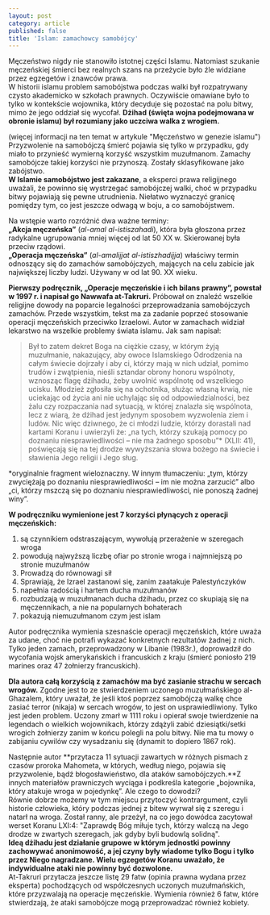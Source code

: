 ```yaml
---
layout: post
category: article
published: false
title: 'Islam: zamachowcy samobójcy'
---
```

Męczeństwo nigdy nie stanowiło istotnej części Islamu. Natomiast szukanie męczeńskiej śmierci bez realnych szans na przeżycie było źle widziane przez egzegetów i znawców prawa.      
W historii islamu problem samobójstwa podczas walki był rozpatrywany czysto akademicko w szkołach prawnych. Oczywiście omawiane było to tylko w kontekście wojownika, który decyduje się pozostać na polu bitwy, mimo że jego oddział się wycofał. **Dżihad (święta wojna podejmowana w obronie islamu) był rozumiany jako uczciwa walka z wrogiem.**        
<!--more-->
(więcej informacji na ten temat w artykule "Męczeństwo w genezie islamu")      
Przyzwolenie na samobójczą śmierć pojawia się tylko w przypadku, gdy miało to przynieść wymierną korzyść wszystkim muzułmanom. Zamachy samobójcze takiej korzyści nie przynoszą. Zostały sklasyfikowane jako zabójstwo.                
**W Islamie samobójstwo jest zakazane**, a eksperci prawa religijnego uważali, że powinno się wystrzegać samobójczej walki, choć w przypadku bitwy pojawiają się pewne utrudnienia. Niełatwo wyznaczyć granicę pomiędzy tym, co jest jeszcze odwagą w boju, a co samobójstwem.           

Na wstępie warto rozróżnić dwa ważne terminy:     
**„Akcja męczeńska”** (_al-amal al-istiszahadi_), która była głoszona przez radykalne ugrupowania mniej więcej od lat 50 XX w. Skierowanej była przeciw rządowi.         
**„Operacja męczeńska”** (_al-amalijjat al-istiszhadijja_) właściwy termin odnoszący się do zamachów samobójczych, mających na celu zabicie jak największej liczby ludzi. Używany w od lat 90. XX wieku.       

**Pierwszy podręcznik, „Operacje męczeńskie i ich bilans prawny”, powstał w 1997 r. i napisał go Nawwafa at-Takruri.** Próbował on znaleźć wszelkie religijne dowody na poparcie legalności przeprowadzania samobójczych zamachów. Przede wszystkim, tekst ma za zadanie poprzeć stosowanie operacji męczeńskich przeciwko Izraelowi. Autor w zamachach widział lekarstwo na wszelkie problemy świata islamu. Jak sam napisał:      

> Był to zatem dekret Boga na ciężkie czasy, w którym żyją muzułmanie, nakazujący, aby owoce Islamskiego Odrodzenia na całym świecie dojrzały i aby ci, którzy mają w nich udział, pomimo trudów i zwątpienia, nieśli sztandar obrony honoru wspólnoty, wznosząc flagę dżihadu, żeby uwolnić wspólnotę od wszelkiego ucisku. Młodzież zgłosiła się na ochotnika, służąc własną krwią, nie uciekając od życia ani nie uchylając się od odpowiedzialności, bez żalu czy rozpaczania nad sytuacją, w której znalazła się wspólnota, lecz z wiarą, że dżihad jest jedynym sposobem wyzwolenia ziem i ludów. Nic więc dziwnego, że ci młodzi ludzie, którzy dorastali nad kartami Koranu i uwierzyli że: „na tych, którzy szukają pomocy po doznaniu niesprawiedliwości – nie ma żadnego sposobu”* (XLII: 41), poświęcają się na tej drodze wywyższania słowa bożego na świecie i sławienia Jego religii i Jego sług.         

*oryginalnie fragment wieloznaczny. W innym tłumaczeniu: „tym, którzy zwyciężają po doznaniu niesprawiedliwości – im nie można zarzucić” albo „ci, którzy mszczą się po doznaniu niesprawiedliwości, nie ponoszą żadnej winy”.    

**W podręczniku wymienione jest 7 korzyści płynących z operacji męczeńskich:**    
1. są czynnikiem odstraszającym, wywołują przerażenie w szeregach wroga     
2. powodują najwyższą liczbę ofiar po stronie wroga i najmniejszą po stronie muzułmanów     
3. Prowadzą do równowagi sił    
4. Sprawiają, że Izrael zastanowi się, zanim zaatakuje Palestyńczyków    
5. napełnia radością i hartem ducha muzułmanów    
6. rozbudzają w muzułmanach ducha dżihadu, przez co skupiają się na     męczennikach, a nie na popularnych bohaterach    
7. pokazują niemuzułmanom czym jest islam    

Autor podręcznika wymienia szesnaście operacji męczeńskich, które uważa za udane, choć nie potrafi wykazać konkretnych rezultatów żadnej z nich. Tylko jeden zamach, przeprowadzony w Libanie (1983r.), doprowadził do wycofania wojsk amerykańskich i francuskich z kraju (śmierć poniosło 219 marines oraz 47 żołnierzy francuskich).      

**Dla autora całą korzyścią z zamachów ma być zasianie strachu w sercach wrogów.** Zgodne jest to ze stwierdzeniem uczonego muzułmańskiego al-Ghazalem, który uważał, że jeśli ktoś poprzez samobójczą walkę chce zasiać terror (nikaja) w sercach wrogów, to jest on usprawiedliwiony. Tylko jest jeden problem. Uczony zmarł w 1111 roku i opierał swoje twierdzenie na legendach o wielkich wojownikach, którzy zdążyli zabić dziesiątki/setki wrogich żołnierzy zanim w końcu polegli na polu bitwy. Nie ma tu mowy o zabijaniu cywilów czy wysadzaniu się (dynamit to dopiero 1867 rok).         

Następnie autor **przytacza 11 sytuacji zawartych w różnych pismach z czasów proroka Mahometa, w których, według niego, pojawia się przyzwolenie, bądź błogosławieństwo, dla ataków samobójczych.**Z innych materiałów prawniczych wyciąga i podkreśla kategorie „bojownika, który atakuje wroga w pojedynkę”. Ale czego to dowodzi?    
Równie dobrze możemy w tym miejscu przytoczyć kontrargument, czyli historie człowieka, który podczas jednej z bitew wyrwał się z szeregu i natarł na wroga. Został ranny, ale przeżył, na co jego dowódca zacytował werset Koranu LXI:4: "Zaprawdę Bóg miłuje tych, którzy walczą na Jego drodze w zwartych szeregach, jak gdyby byli budowlą solidną".      
**Ideą dżihadu jest działanie grupowe w którym jednostki powinny zachowywać anonimowość, a jej czyny były wiadome tylko Bogu i tylko przez Niego nagradzane. Wielu egzegetów Koranu uważało, że indywidualne ataki nie powinny być dozwolone.**     
At-Takruri przytacza jeszcze listę 29 fatw (opinia prawna wydana przez eksperta) pochodzących od współczesnych uczonych muzułmańskich, które przyzwalają na operacje męczeńskie. Wymienia również 6 fatw, które stwierdzają, że ataki samobójcze mogą przeprowadzać również kobiety.     

